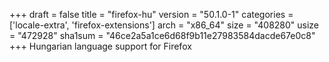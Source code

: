 +++
draft = false
title = "firefox-hu"
version = "50.1.0-1"
categories = ['locale-extra', 'firefox-extensions']
arch = "x86_64"
size = "408280"
usize = "472928"
sha1sum = "46ce2a5a1ce6d68f9b11e27983584dacde67e0c8"
+++
Hungarian language support for Firefox